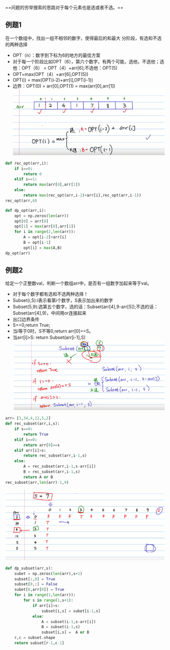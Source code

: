 ==问题的穷举搜索的思路对于每个元素也是选或者不选。==
## 例题1
在一个数组中，找出一组不相邻的数字，使得最后的和最大
分阶段，有选和不选的两种选择
- OPT（n）：数字到下标为6的地方的最佳方案
- 对于每一个阶段比如OPT（6），第六个数字，有两个可能，选他，不选他；选他：OPT（6） = OPT（4）+arr[6];不选他：OPT(5)
- OPT=max(OPT（4）+arr[6],OPT(5))
- OPT(i) = max(OPT(i-2)+arr[i],OPT(i-1))
- 边界：OPT(0) = arr[0],OPT(1) = max(arr[0],arr[1])
![](picture/第二讲-e4a5d125.png)
```py
def rec_opt(arr,i):
    if i==0:
        return 0
    elif i==1:
        return max(arr[0],arr[1])
    else:
        return max(rec_opt(arr,i-2)+arr[i],rec_opt(arr,i-1))
rec_opt(arr,6)
```
```py
def dp_opt(arr,i):
    opt = np.zeros(len(arr))
    opt[0] = arr[0]
    opt[1] = max(arr[0],arr[1])
    for i in range(2,len(arr)):
        A = opt[i-2]+arr[i]
        B = opt[i-1]
        opt[i] = max(A,B)
dp_opt(arr)
```
## 例题2
给定一个正整数val，判断一个数组arr中，是否有一组数字加起来等于val。
- 对于每个数字都有选和不选两种选择！
- Subset(i,S):i表示看第i个数字，S表示加出来的数字
- Subset(5,9):选第五个数字，选的话：Subset(arr[4],9-arr[5]);不选的话：Subset(arr[4],9)，中间用or连接起来
- 出口边界条件
- S==0,return True;
- 当i等于0时，S不等0,return arr[0]==S。
- 当arr[i]>S: return Subset(arr[i-1],S)
![](picture/第二讲-e17d1754.png)
```py
arr= [3,34,4,12,5,2]
def rec_subset(arr,i,s):
    if s==0:
        return True
    elif i==0:
        return arr[0]==s
    elif arr[i]>s:
        return rec_subset(arr,i-1,s)
    else:
        A = rec_subset(arr,i-1,s-arr[i])
        B = rec_subset(arr,i-1,s)
        return A or B
rec_subset(arr,len(arr)-1,9)
```
![](picture/第二讲-f47b85ee.png)
```py
def dp_subset(arr,s):
    subet = np.zeros(len(arr),s+1)
    subset[:,0] = True
    subset[0,:] = False
    subet[0,arr[0]] = True
    for i in range(1,len(arr)):
        for s in range(1,s+1):
            if arr[i]>s:
                subset[i,s] = subet[i-1,s]
            else:
                A = subset(i-1,s-arr[i])
                B = subset(i-1,s)
                subset[i,s] =  A or B
    r,c = subset.shape
    return subset[r-1,c-1]
```
